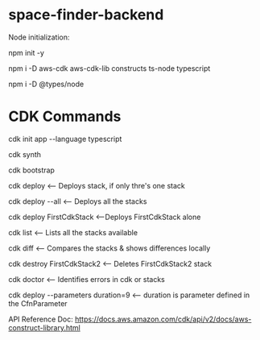 # space-finder-backend

Node initialization:

npm init -y

npm i -D aws-cdk aws-cdk-lib constructs ts-node typescript

npm i -D @types/node


# CDK Commands

cdk init app --language typescript

cdk synth

cdk bootstrap

cdk deploy <-- Deploys stack, if only thre's one stack

cdk deploy --all <-- Deploys all the stacks

cdk deploy FirstCdkStack <--Deploys FirstCdkStack alone

cdk list <-- Lists all the stacks available

cdk diff <-- Compares the stacks & shows differences locally

cdk destroy FirstCdkStack2 <-- Deletes FirstCdkStack2 stack

cdk doctor <-- Identifies errors in cdk or stacks

cdk deploy --parameters duration=9 <-- duration is parameter defined in the CfnParameter

API Reference Doc: https://docs.aws.amazon.com/cdk/api/v2/docs/aws-construct-library.html
